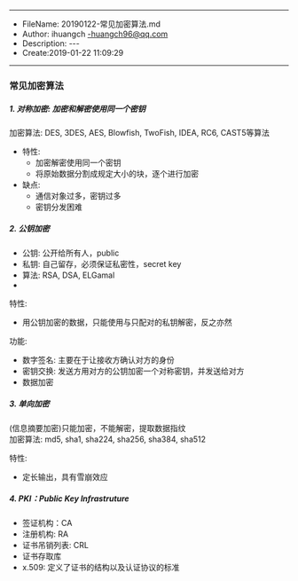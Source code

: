 ___
- FileName: 20190122-常见加密算法.md
- Author: ihuangch -huangch96@qq.com
- Description: ---
- Create:2019-01-22 11:09:29
___

### 常见加密算法
##### 1. 对称加密: 加密和解密使用同一个密钥
加密算法: DES, 3DES, AES, Blowfish, TwoFish, IDEA, RC6, CAST5等算法  

- 特性:
	- 加密解密使用同一个密钥
	- 将原始数据分割成规定大小的块，逐个进行加密
- 缺点:
	- 通信对象过多，密钥过多
	- 密钥分发困难

##### 2. 公钥加密
- 公钥: 公开给所有人，public
- 私钥: 自己留存，必须保证私密性，secret key
- 算法: RSA, DSA, ELGamal  
-

特性:  
- 用公钥加密的数据，只能使用与只配对的私钥解密，反之亦然  

功能:  
- 数字签名: 主要在于让接收方确认对方的身份  
- 密钥交换: 发送方用对方的公钥加密一个对称密钥，并发送给对方
- 数据加密

##### 3. 单向加密
(信息摘要加密)只能加密，不能解密，提取数据指纹  
加密算法: md5, sha1, sha224, sha256, sha384, sha512  

特性:
- 定长输出，具有雪崩效应

##### 4. PKI：Public Key Infrastruture
- 签证机构：CA
- 注册机构: RA
- 证书吊销列表: CRL
- 证书存取库
- x.509: 定义了证书的结构以及认证协议的标准


